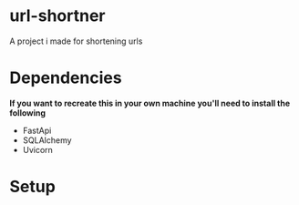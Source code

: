# url-shortner
A project i made for shortening urls

# Dependencies

**If you want to recreate this in your own machine you'll need to install the following**
-  FastApi
-  SQLAlchemy
-  Uvicorn

# Setup
